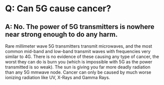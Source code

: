 # Q: Can 5G cause cancer?
## A: No. The power of 5G transmitters is nowhere near strong enough to do any harm.

Rare millimeter wave 5G transmitters transmit microwaves, and the most common mid-band and low-band transmit waves with frequencies very similar to 4G. There is no evidence of these causing any type of cancer, the worst they can do is burn you (which is impossible with 5G as the power transmitted is so weak). The sun is giving you far more deadly radiation than any 5G mmwave node. Cancer can only be caused by much worse ionizing radiation like UV, X-Rays and Gamma Rays.
